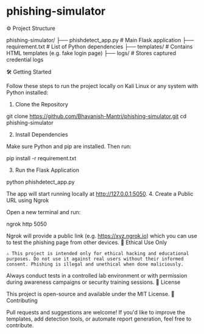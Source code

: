 # phishing-simulator
⚙️ Project Structure

phishing-simulator/
├── phishdetect_app.py        # Main Flask application
├── requirement.txt           # List of Python dependencies
├── templates/                # Contains HTML templates (e.g. fake login page)
├── logs/                     # Stores captured credential logs

🛠️ Getting Started

Follow these steps to run the project locally on Kali Linux or any system with Python installed:
1. Clone the Repository

git clone https://github.com/Bhavanish-Mantri/phishing-simulator.git
cd phishing-simulator

2. Install Dependencies

Make sure Python and pip are installed. Then run:

pip install -r requirement.txt

3. Run the Flask Application

python phishdetect_app.py

The app will start running locally at http://127.0.0.1:5050.
4. Create a Public URL using Ngrok

Open a new terminal and run:

ngrok http 5050

Ngrok will provide a public link (e.g. https://xyz.ngrok.io) which you can use to test the phishing page from other devices.
🔐 Ethical Use Only

    ⚠️ This project is intended only for ethical hacking and educational purposes. Do not use it against real users without their informed consent. Phishing is illegal and unethical when done maliciously.

Always conduct tests in a controlled lab environment or with permission during awareness campaigns or security training sessions.
📄 License

This project is open-source and available under the MIT License.
🤝 Contributing

Pull requests and suggestions are welcome! If you'd like to improve the templates, add detection tools, or automate report generation, feel free to contribute.
